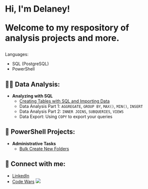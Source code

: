 <h1>Hi, I'm Delaney! 
<p>Welcome to my respository of analysis projects and more.</p></h1>

<!--<p><b>My background:</b></p>
<p>I have 6+ years experience with building reports, manipulating data, and showcasing data insights within Excel. During this time, my interest has been peaked with relational databases, which to my delight, are very simlar to table schema/data types witin Excel. </p>-->

Languages:
<ul>
<li>SQL (PostgreSQL)</li>
<li>PowerShell</li>
</ul>

<h2>👩‍💻 Data Analysis:</h2>

- <b>Analyzing with SQL</b>
  - [Creating Tables with SQL and Importing Data](https://github.com/delaney-data/SQL-CreateTablesImport)
  - Data Analysis Part 1: `AGGREGATE`, `GROUP BY`, `MAX()`, `MIN()`, `INSERT`
  - Data Analysis Part 2: `INNER JOINS`, `SUBQUERIES`, `VIEWS`
  - Data Export: Using `COPY` to export your queries


<h2>📝 PowerShell Projects:</h2>

- <b>Administrative Tasks</b>
  - [Bulk Create New Folders](https://github.com/delaney-data/PowerShellBulkNewFolders)

## :handshake: Connect with me:
<ul>
    <li>
        <a href="https://linkedin.com/in/delaneyeu" rel="noopener noreferrer" target="_blank">LinkedIn</a>
    </li>
    <li>
        <a href="https://www.codewars.com/users/delaney-data" rel="noopener noreferrer" target="_blank">Code Wars</a>
    <img src="https://www.codewars.com/users/delaney-data/badges/micro"/></li>
</ul>


<!--

Here are some ideas to get you started:

- 🔭 I’m currently working on ...
- 🌱 I’m currently learning ...
- 👯 I’m looking to collaborate on ...
- 🤔 I’m looking for help with ...
- 💬 Ask me about ...
- 📫 How to reach me: ...
- 😄 Pronouns: ...
- ⚡ Fun fact: ...
-->
